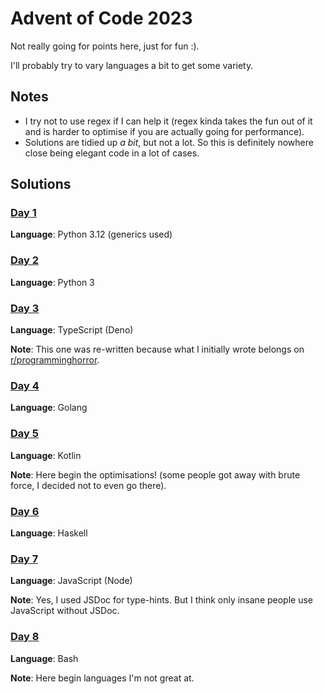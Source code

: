 # Advent of Code 2023

Not really going for points here, just for fun :).

I'll probably try to vary languages a bit to get some variety.

## Notes

- I try not to use regex if I can help it (regex kinda takes the fun out of it and is harder to optimise if you are actually going for performance).
- Solutions are tidied up _a bit_, but not a lot. So this is definitely nowhere close being elegant code in a lot of cases.

## Solutions

### [Day 1](day1/)
**Language**: Python 3.12 (generics used)

### [Day 2](day2/)
**Language**: Python 3

### [Day 3](day3/)
**Language**: TypeScript (Deno)

**Note**: This one was re-written because what I initially wrote belongs on [r/programminghorror](https://www.reddit.com/r/programminghorror/).

### [Day 4](day4/)
**Language**: Golang

### [Day 5](day5/)
**Language**: Kotlin

**Note**: Here begin the optimisations! (some people got away with brute force, I decided not to even go there).

### [Day 6](day6/)
**Language**: Haskell

### [Day 7](day7/)
**Language**: JavaScript (Node)

**Note**: Yes, I used JSDoc for type-hints. But I think only insane people use JavaScript without JSDoc.

### [Day 8](day8/)
**Language**: Bash

**Note**: Here begin languages I'm not great at.